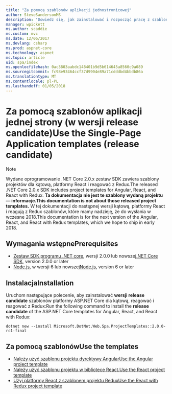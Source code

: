 ```yaml
---
title: "Za pomocą szablonów aplikacji jednostronicowej"
author: SteveSandersonMS
description: "Dowiedz się, jak zainstalować i rozpocząć pracę z szablonami projektu platformy ASP.NET Core jednostronicowej aplikacji JEDNOSTRONICOWEJ release candidate."
manager: wpickett
ms.author: scaddie
ms.custom: mvc
ms.date: 12/06/2017
ms.devlang: csharp
ms.prod: aspnet-core
ms.technology: aspnet
ms.topic: article
uid: spa/index
ms.openlocfilehash: 0ac3803aabdc148401b9d5b614645a8560c9a089
ms.sourcegitcommit: fc98e93464ccf37d9904e89a71cdddbd4bbdb86a
ms.translationtype: MT
ms.contentlocale: pl-PL
ms.lasthandoff: 01/05/2018
---
```

# <a name="use-the-single-page-application-templates-release-candidate"></a><span data-ttu-id="da88b-103">Za pomocą szablonów aplikacji jednej strony (w wersji release candidate)</span><span class="sxs-lookup"><span data-stu-id="da88b-103">Use the Single-Page Application templates (release candidate)</span></span>

> [!NOTE]
> <span data-ttu-id="da88b-104">Wydane oprogramowanie .NET Core 2.0.x zestaw SDK zawiera szablony projektów dla kątową, platformy React i reagować z Redux.</span><span class="sxs-lookup"><span data-stu-id="da88b-104">The released .NET Core 2.0.x SDK includes project templates for Angular, React, and React with Redux.</span></span> <span data-ttu-id="da88b-105">**Ta dokumentacja nie jest te szablony wydaną projektu — informacje.**</span><span class="sxs-lookup"><span data-stu-id="da88b-105">**This documentation is not about those released project templates.**</span></span> <span data-ttu-id="da88b-106">W tej dokumentacji do następnej wersji kątową, platformy React i reagują z Redux szablonów, które mamy nadzieję, że do wysłania w wczesne 2018.</span><span class="sxs-lookup"><span data-stu-id="da88b-106">This documentation is for the next version of the Angular, React, and React with Redux templates, which we hope to ship in early 2018.</span></span>

## <a name="prerequisites"></a><span data-ttu-id="da88b-107">Wymagania wstępne</span><span class="sxs-lookup"><span data-stu-id="da88b-107">Prerequisites</span></span>

* <span data-ttu-id="da88b-108">[Zestaw SDK programu .NET core](https://www.microsoft.com/net/download), wersji 2.0.0 lub nowszej</span><span class="sxs-lookup"><span data-stu-id="da88b-108">[.NET Core SDK](https://www.microsoft.com/net/download), version 2.0.0 or later</span></span>
* <span data-ttu-id="da88b-109">[Node.js](https://nodejs.org), w wersji 6 lub nowszej</span><span class="sxs-lookup"><span data-stu-id="da88b-109">[Node.js](https://nodejs.org), version 6 or later</span></span>

## <a name="installation"></a><span data-ttu-id="da88b-110">Instalacja</span><span class="sxs-lookup"><span data-stu-id="da88b-110">Installation</span></span>

<span data-ttu-id="da88b-111">Uruchom następujące polecenie, aby zainstalować **wersji release candidate** szablonów platformy ASP.NET Core dla kątową, reagować i reagować z Redux:</span><span class="sxs-lookup"><span data-stu-id="da88b-111">Run the following command to install the **release candidate** of the ASP.NET Core templates for Angular, React, and React with Redux:</span></span>

```console
dotnet new --install Microsoft.DotNet.Web.Spa.ProjectTemplates::2.0.0-rc1-final
```

## <a name="use-the-templates"></a><span data-ttu-id="da88b-112">Za pomocą szablonów</span><span class="sxs-lookup"><span data-stu-id="da88b-112">Use the templates</span></span>

- [<span data-ttu-id="da88b-113">Należy użyć szablonu projektu dyrektywy Angular</span><span class="sxs-lookup"><span data-stu-id="da88b-113">Use the Angular project template</span></span>](xref:spa/angular)
- [<span data-ttu-id="da88b-114">Należy użyć szablonu projektu w bibliotece React.</span><span class="sxs-lookup"><span data-stu-id="da88b-114">Use the React project template</span></span>](xref:spa/react)
- [<span data-ttu-id="da88b-115">Użyj platformy React z szablonem projektu Redux</span><span class="sxs-lookup"><span data-stu-id="da88b-115">Use the React with Redux project template</span></span>](xref:spa/react-with-redux)
